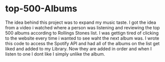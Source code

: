 # top-500-Albums
The idea behind this project was to expand my music taste. I got the idea from a video i watched where a person was listening and reviewing the top 500 albums according to Rollings Stones list. I was gettign tired of clicking to the website every time i wanted to see waht the next album was. I wrote this code to access the Spotify API and had all of the albums on the list get liked and added to my Library. Now they are added in order and when I listen to one I dont like I simply unlike the album.
